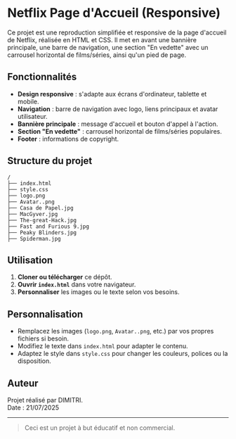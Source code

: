 # Netflix Page d'Accueil (Responsive)

Ce projet est une reproduction simplifiée et responsive de la page d'accueil de Netflix, réalisée en HTML et CSS. Il met en avant une bannière principale, une barre de navigation, une section "En vedette" avec un carrousel horizontal de films/séries, ainsi qu'un pied de page.

## Fonctionnalités

- **Design responsive** : s'adapte aux écrans d'ordinateur, tablette et mobile.
- **Navigation** : barre de navigation avec logo, liens principaux et avatar utilisateur.
- **Bannière principale** : message d'accueil et bouton d'appel à l'action.
- **Section "En vedette"** : carrousel horizontal de films/séries populaires.
- **Footer** : informations de copyright.

## Structure du projet

```
/
├── index.html
├── style.css
├── logo.png
├── Avatar..png
├── Casa de Papel.jpg
├── MacGyver.jpg
├── The-great-Hack.jpg
├── Fast and Furious 9.jpg
├── Peaky Blinders.jpg
├── Spiderman.jpg
```

## Utilisation

1. **Cloner ou télécharger** ce dépôt.
2. **Ouvrir `index.html`** dans votre navigateur.
3. **Personnaliser** les images ou le texte selon vos besoins.

## Personnalisation

- Remplacez les images (`logo.png`, `Avatar..png`, etc.) par vos propres fichiers si besoin.
- Modifiez le texte dans `index.html` pour adapter le contenu.
- Adaptez le style dans `style.css` pour changer les couleurs, polices ou la disposition.


## Auteur

Projet réalisé par DIMITRI.  
Date : 21/07/2025

---

> Ceci est un projet à but éducatif et non commercial.  